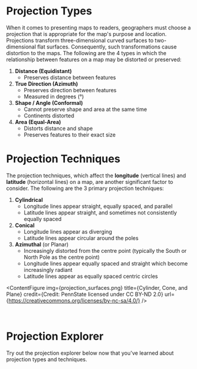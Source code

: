 # Projection Types
When it comes to presenting maps to readers, geographers must choose a projection that is appropriate for the map's purpose and location. Projections transform three-dimensional curved surfaces to two-dimensional flat surfaces. Consequently, such transformations cause distortion to the maps. The following are the 4 types in which the relationship between features on a map may be distorted or preserved:

1. **Distance (Equidistant)**
   - Preserves distance between features
2. **True Direction (Azimuth)**
   - Preserves direction between features
   - Measured in degrees (°)
3. **Shape / Angle (Conformal)**
   - Cannot preserve shape and area at the same time
   - Continents distorted
4. **Area (Equal-Area)**
   - Distorts distance and shape
   - Preserves features to their exact size

# Projection Techniques

The projection techniques, which affect the **longitude** (vertical lines) and **latitude** (horizontal lines) on a map, are another significant factor to consider. The following are the 3 primary projection techniques:

1. **Cylindrical**
   - Longitude lines appear straight, equally spaced, and parallel
   - Latitude lines appear straight, and sometimes not consistently equally spaced
2. **Conical**
   - Longitude lines appear as diverging
   - Latitude lines appear circular around the poles
3. **Azimuthal** (or Planar)
   - Increasingly distorted from the centre point (typically the South or North Pole as the centre point)
   - Longitude lines appear equally spaced and straight which become increasingly radiant
   - Latitude lines appear as equally spaced centric circles

<ContentFigure img={projection_surfaces.png} title={Cylinder, Cone, and Plane} credit={Credit: PennState licensed under CC BY-ND 2.0} url={https://creativecommons.org/licenses/by-nc-sa/4.0/} />

<br>

# Projection Explorer

Try out the projection explorer below now that you've learned about projection types and techniques.

<ProjectionExplorer/>